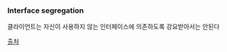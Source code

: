 ### Interface segregation

클라이언트는 자신이 사용하지 않는 인터페이스에 의존하도록 강요받아서는 안된다    






[출처](https://web.archive.org/web/20150905081110/http://www.objectmentor.com/resources/articles/isp.pdf)


